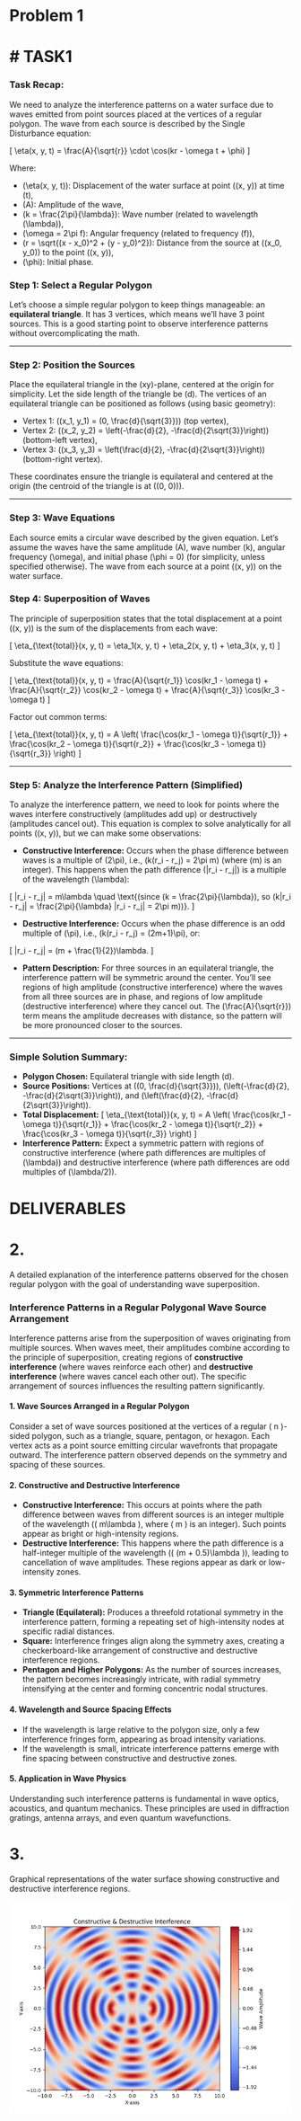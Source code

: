 # Problem 1

#  # TASK1 

### Task Recap:
We need to analyze the interference patterns on a water surface due to waves emitted from point sources placed at the vertices of a regular polygon. The wave from each source is described by the Single Disturbance equation:

\[
\eta(x, y, t) = \frac{A}{\sqrt{r}} \cdot \cos(kr - \omega t + \phi)
\]

Where:
- \(\eta(x, y, t)\): Displacement of the water surface at point \((x, y)\) at time \(t\),
- \(A\): Amplitude of the wave,
- \(k = \frac{2\pi}{\lambda}\): Wave number (related to wavelength \(\lambda\)),
- \(\omega = 2\pi f\): Angular frequency (related to frequency \(f\)),
- \(r = \sqrt{(x - x_0)^2 + (y - y_0)^2}\): Distance from the source at \((x_0, y_0)\) to the point \((x, y)\),
- \(\phi\): Initial phase.

### Step 1: Select a Regular Polygon
Let’s choose a simple regular polygon to keep things manageable: an **equilateral triangle**. It has 3 vertices, which means we’ll have 3 point sources. This is a good starting point to observe interference patterns without overcomplicating the math.

---

### Step 2: Position the Sources
Place the equilateral triangle in the \(xy\)-plane, centered at the origin for simplicity. Let the side length of the triangle be \(d\). The vertices of an equilateral triangle can be positioned as follows (using basic geometry):

- Vertex 1: \((x_1, y_1) = (0, \frac{d}{\sqrt{3}})\) (top vertex),
- Vertex 2: \((x_2, y_2) = \left(-\frac{d}{2}, -\frac{d}{2\sqrt{3}}\right)\) (bottom-left vertex),
- Vertex 3: \((x_3, y_3) = \left(\frac{d}{2}, -\frac{d}{2\sqrt{3}}\right)\) (bottom-right vertex).

These coordinates ensure the triangle is equilateral and centered at the origin (the centroid of the triangle is at \((0, 0)\)).

---

### Step 3: Wave Equations
Each source emits a circular wave described by the given equation. Let’s assume the waves have the same amplitude \(A\), wave number \(k\), angular frequency \(\omega\), and initial phase \(\phi = 0\) (for simplicity, unless specified otherwise). The wave from each source at a point \((x, y)\) on the water surface.

### Step 4: Superposition of Waves
The principle of superposition states that the total displacement at a point \((x, y)\) is the sum of the displacements from each wave:

\[
\eta_{\text{total}}(x, y, t) = \eta_1(x, y, t) + \eta_2(x, y, t) + \eta_3(x, y, t)
\]

Substitute the wave equations:

\[
\eta_{\text{total}}(x, y, t) = \frac{A}{\sqrt{r_1}} \cos(kr_1 - \omega t) + \frac{A}{\sqrt{r_2}} \cos(kr_2 - \omega t) + \frac{A}{\sqrt{r_3}} \cos(kr_3 - \omega t)
\]

Factor out common terms:

\[
\eta_{\text{total}}(x, y, t) = A \left( \frac{\cos(kr_1 - \omega t)}{\sqrt{r_1}} + \frac{\cos(kr_2 - \omega t)}{\sqrt{r_2}} + \frac{\cos(kr_3 - \omega t)}{\sqrt{r_3}} \right)
\]

---

### Step 5: Analyze the Interference Pattern (Simplified)
To analyze the interference pattern, we need to look for points where the waves interfere constructively (amplitudes add up) or destructively (amplitudes cancel out). This equation is complex to solve analytically for all points \((x, y)\), but we can make some observations:

- **Constructive Interference:** Occurs when the phase difference between waves is a multiple of \(2\pi\), i.e., \(k(r_i - r_j) = 2\pi m\) (where \(m\) is an integer). This happens when the path difference \(|r_i - r_j|\) is a multiple of the wavelength \(\lambda\):

\[
|r_i - r_j| = m\lambda \quad \text{(since \(k = \frac{2\pi}{\lambda}\), so \(k|r_i - r_j| = \frac{2\pi}{\lambda} |r_i - r_j| = 2\pi m\))}.
\]

- **Destructive Interference:** Occurs when the phase difference is an odd multiple of \(\pi\), i.e., \(k(r_i - r_j) = (2m+1)\pi\), or:

\[
|r_i - r_j| = (m + \frac{1}{2})\lambda.
\]

- **Pattern Description:** For three sources in an equilateral triangle, the interference pattern will be symmetric around the center. You’ll see regions of high amplitude (constructive interference) where the waves from all three sources are in phase, and regions of low amplitude (destructive interference) where they cancel out. The \(\frac{A}{\sqrt{r}}\) term means the amplitude decreases with distance, so the pattern will be more pronounced closer to the sources.

---

### Simple Solution Summary:
- **Polygon Chosen:** Equilateral triangle with side length \(d\).
- **Source Positions:** Vertices at \((0, \frac{d}{\sqrt{3}})\), \(\left(-\frac{d}{2}, -\frac{d}{2\sqrt{3}}\right)\), and \(\left(\frac{d}{2}, -\frac{d}{2\sqrt{3}}\right)\).
- **Total Displacement:**
  \[
  \eta_{\text{total}}(x, y, t) = A \left( \frac{\cos(kr_1 - \omega t)}{\sqrt{r_1}} + \frac{\cos(kr_2 - \omega t)}{\sqrt{r_2}} + \frac{\cos(kr_3 - \omega t)}{\sqrt{r_3}} \right)
  \]
- **Interference Pattern:** Expect a symmetric pattern with regions of constructive interference (where path differences are multiples of \(\lambda\)) and destructive interference (where path differences are odd multiples of \(\lambda/2\)).


# DELIVERABLES

# 2.

A detailed explanation of the interference patterns observed for the chosen regular polygon with the goal of understanding wave superposition.

 ### **Interference Patterns in a Regular Polygonal Wave Source Arrangement**  

Interference patterns arise from the superposition of waves originating from multiple sources. When waves meet, their amplitudes combine according to the principle of superposition, creating regions of **constructive interference** (where waves reinforce each other) and **destructive interference** (where waves cancel each other out). The specific arrangement of sources influences the resulting pattern significantly.  

#### **1. Wave Sources Arranged in a Regular Polygon**  
Consider a set of wave sources positioned at the vertices of a regular \( n \)-sided polygon, such as a triangle, square, pentagon, or hexagon. Each vertex acts as a point source emitting circular wavefronts that propagate outward. The interference pattern observed depends on the symmetry and spacing of these sources.  

#### **2. Constructive and Destructive Interference**  
- **Constructive Interference:** This occurs at points where the path difference between waves from different sources is an integer multiple of the wavelength (\( m\lambda \), where \( m \) is an integer). Such points appear as bright or high-intensity regions.  
- **Destructive Interference:** This happens where the path difference is a half-integer multiple of the wavelength (\( (m + 0.5)\lambda \)), leading to cancellation of wave amplitudes. These regions appear as dark or low-intensity zones.  

#### **3. Symmetric Interference Patterns**  
- **Triangle (Equilateral):** Produces a threefold rotational symmetry in the interference pattern, forming a repeating set of high-intensity nodes at specific radial distances.  
- **Square:** Interference fringes align along the symmetry axes, creating a checkerboard-like arrangement of constructive and destructive interference regions.  
- **Pentagon and Higher Polygons:** As the number of sources increases, the pattern becomes increasingly intricate, with radial symmetry intensifying at the center and forming concentric nodal structures.  

#### **4. Wavelength and Source Spacing Effects**  
- If the wavelength is large relative to the polygon size, only a few interference fringes form, appearing as broad intensity variations.  
- If the wavelength is small, intricate interference patterns emerge with fine spacing between constructive and destructive zones.  

#### **5. Application in Wave Physics**  
Understanding such interference patterns is fundamental in wave optics, acoustics, and quantum mechanics. These principles are used in diffraction gratings, antenna arrays, and even quantum wavefunctions.  



# 3.

Graphical representations of the water surface showing constructive and destructive interference regions.


![alt text](Figure_12.png)



